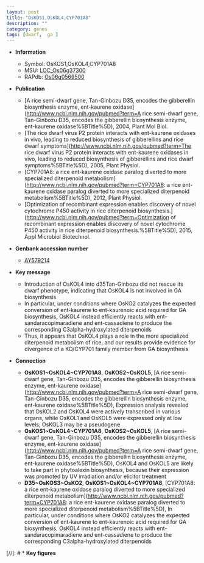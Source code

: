 ```yaml
---
layout: post
title: "OsKOS1,OsKOL4,CYP701A8"
description: ""
category: genes
tags: [dwarf,  ga ]
---
```


* **Information**  
    + Symbol: OsKOS1,OsKOL4,CYP701A8  
    + MSU: [LOC_Os06g37300](http://rice.plantbiology.msu.edu/cgi-bin/ORF_infopage.cgi?orf=LOC_Os06g37300)  
    + RAPdb: [Os06g0569500](http://rapdb.dna.affrc.go.jp/viewer/gbrowse_details/irgsp1?name=Os06g0569500)  

* **Publication**  
    + [A rice semi-dwarf gene, Tan-Ginbozu D35, encodes the gibberellin biosynthesis enzyme, ent-kaurene oxidase](http://www.ncbi.nlm.nih.gov/pubmed?term=A rice semi-dwarf gene, Tan-Ginbozu D35, encodes the gibberellin biosynthesis enzyme, ent-kaurene oxidase%5BTitle%5D), 2004, Plant Mol Biol.
    + [The rice dwarf virus P2 protein interacts with ent-kaurene oxidases in vivo, leading to reduced biosynthesis of gibberellins and rice dwarf symptoms](http://www.ncbi.nlm.nih.gov/pubmed?term=The rice dwarf virus P2 protein interacts with ent-kaurene oxidases in vivo, leading to reduced biosynthesis of gibberellins and rice dwarf symptoms%5BTitle%5D), 2005, Plant Physiol.
    + [CYP701A8: a rice ent-kaurene oxidase paralog diverted to more specialized diterpenoid metabolism](http://www.ncbi.nlm.nih.gov/pubmed?term=CYP701A8: a rice ent-kaurene oxidase paralog diverted to more specialized diterpenoid metabolism%5BTitle%5D), 2012, Plant Physiol.
    + [Optimization of recombinant expression enables discovery of novel cytochrome P450 activity in rice diterpenoid biosynthesis.](http://www.ncbi.nlm.nih.gov/pubmed?term=Optimization of recombinant expression enables discovery of novel cytochrome P450 activity in rice diterpenoid biosynthesis.%5BTitle%5D), 2015, Appl Microbiol Biotechnol.

* **Genbank accession number**  
    + [AY579214](http://www.ncbi.nlm.nih.gov/nuccore/AY579214)

* **Key message**  
    + Introduction of OsKOL4 into d35Tan-Ginbozu did not rescue its dwarf phenotype, indicating that OsKOL4 is not involved in GA biosynthesis
    + In particular, under conditions where OsKO2 catalyzes the expected conversion of ent-kaurene to ent-kaurenoic acid required for GA biosynthesis, OsKOL4 instead efficiently reacts with ent-sandaracopimaradiene and ent-cassadiene to produce the corresponding C3alpha-hydroxylated diterpenoids
    + Thus, it appears that OsKOL4 plays a role in the more specialized diterpenoid metabolism of rice, and our results provide evidence for divergence of a KO/CYP701 family member from GA biosynthesis

* **Connection**  
    + __OsKOS1~OsKOL4~CYP701A8__, __OsKOS2~OsKOL5__, [A rice semi-dwarf gene, Tan-Ginbozu D35, encodes the gibberellin biosynthesis enzyme, ent-kaurene oxidase](http://www.ncbi.nlm.nih.gov/pubmed?term=A rice semi-dwarf gene, Tan-Ginbozu D35, encodes the gibberellin biosynthesis enzyme, ent-kaurene oxidase%5BTitle%5D), Expression analysis revealed that OsKOL2 and OsKOL4 were actively transcribed in various organs, while OsKOL1 and OsKOL5 were expressed only at low levels; OsKOL3 may be a pseudogene
    + __OsKOS1~OsKOL4~CYP701A8__, __OsKOS2~OsKOL5__, [A rice semi-dwarf gene, Tan-Ginbozu D35, encodes the gibberellin biosynthesis enzyme, ent-kaurene oxidase](http://www.ncbi.nlm.nih.gov/pubmed?term=A rice semi-dwarf gene, Tan-Ginbozu D35, encodes the gibberellin biosynthesis enzyme, ent-kaurene oxidase%5BTitle%5D), OsKOL4 and OsKOL5 are likely to take part in phytoalexin biosynthesis, because their expression was promoted by UV irradiation and/or elicitor treatment
    + __D35~OsKOS3~OsKO2__, __OsKOS1~OsKOL4~CYP701A8__, [CYP701A8: a rice ent-kaurene oxidase paralog diverted to more specialized diterpenoid metabolism](http://www.ncbi.nlm.nih.gov/pubmed?term=CYP701A8: a rice ent-kaurene oxidase paralog diverted to more specialized diterpenoid metabolism%5BTitle%5D), In particular, under conditions where OsKO2 catalyzes the expected conversion of ent-kaurene to ent-kaurenoic acid required for GA biosynthesis, OsKOL4 instead efficiently reacts with ent-sandaracopimaradiene and ent-cassadiene to produce the corresponding C3alpha-hydroxylated diterpenoids

[//]: # * **Key figures**  



